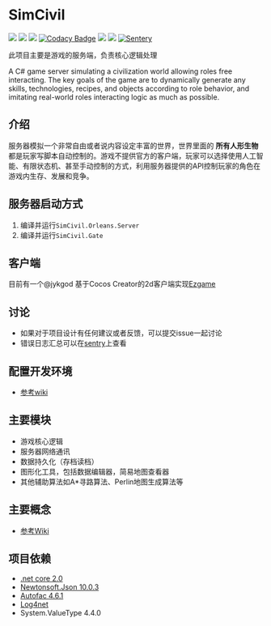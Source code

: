 SimCivil
=======================
![](https://img.shields.io/github/release/tcz717/SimCivil.svg)
![](https://img.shields.io/badge/.net-4.6.1%7Ccore%202.0-blue.svg)
[![](https://img.shields.io/appveyor/tests/tcz717/SimCivil.svg?compact_message)](https://ci.appveyor.com/project/tcz717/simcivil)
[![Codacy Badge](https://api.codacy.com/project/badge/Grade/8378da8892a947d1be1bafa316bd378e)](https://www.codacy.com/app/tcz717/SimCivil?utm_source=github.com&amp;utm_medium=referral&amp;utm_content=tcz717/SimCivil&amp;utm_campaign=Badge_Grade)
![](https://img.shields.io/github/downloads/tcz717/SimCivil/total.svg)
![](https://img.shields.io/github/license/tcz717/SimCivil.svg)
[![Sentery](https://img.shields.io/badge/sentery-enabled-blue.svg)](https://sentry.io/tpdt/simcivil/)

此项目主要是游戏的服务端，负责核心逻辑处理

A C# game server simulating a civilization world allowing roles free interacting. The key goals of the game are to dynamically generate any skills, technologies, recipes, and objects according to role behavior, and imitating real-world roles interacting logic as much as possible.

## 介绍
服务器模拟一个非常自由或者说内容设定丰富的世界，世界里面的 **所有人形生物** 都是玩家写脚本自动控制的。游戏不提供官方的客户端，玩家可以选择使用人工智能、有限状态机、甚至手动控制的方式，利用服务器提供的API控制玩家的角色在游戏内生存、发展和竞争。

## 服务器启动方式
1. 编译并运行`SimCivil.Orleans.Server`
1. 编译并运行`SimCivil.Gate`

## 客户端
目前有一个@jykgod 基于Cocos Creator的2d客户端实现[Ezgame](https://github.com/jykgod/Ezgame) 

## 讨论

- 如果对于项目设计有任何建议或者反馈，可以提交issue一起讨论
- 错误日志汇总可以在[sentry](https://sentry.io/tpdt/simcivil/)上查看

## 配置开发环境
- [参考wiki](https://github.com/tcz717/SimCivil/wiki/%E5%BC%80%E5%8F%91%E7%8E%AF%E5%A2%83%E9%85%8D%E7%BD%AE)

## 主要模块

- 游戏核心逻辑
- 服务器网络通讯
- 数据持久化（存档读档）
- 图形化工具，包括数据编辑器，简易地图查看器
- 其他辅助算法如A*寻路算法、Perlin地图生成算法等

## 主要概念
- [参考Wiki](https://github.com/tcz717/SimCivil/wiki)

## 项目依赖

- [.net core 2.0](https://github.com/dotnet/core/blob/master/release-notes/2.0/2.0.0.md)
- [Newtonsoft.Json 10.0.3](https://www.newtonsoft.com/json)
- [Autofac 4.6.1](http://docs.autofac.org/en/latest/index.html)
- [Log4net](http://logging.apache.org/log4net/)
- System.ValueType 4.4.0
